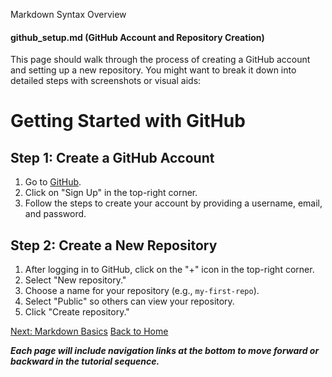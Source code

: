 Markdown Syntax Overview


#### **github_setup.md** (GitHub Account and Repository Creation)
This page should walk through the process of creating a GitHub account and setting up a new repository. You might want to break it down into detailed steps with screenshots or visual aids:

# Getting Started with GitHub

## Step 1: Create a GitHub Account
1. Go to [GitHub](https://github.com).
2. Click on "Sign Up" in the top-right corner.
3. Follow the steps to create your account by providing a username, email, and password.

## Step 2: Create a New Repository
1. After logging in to GitHub, click on the "+" icon in the top-right corner.
2. Select "New repository."
3. Choose a name for your repository (e.g., `my-first-repo`).
4. Select "Public" so others can view your repository.
5. Click "Create repository."

[Next: Markdown Basics](markdown_basics.md)
[Back to Home](README.md)



***Each page will include navigation links at the bottom to move forward or backward in the tutorial sequence.***
